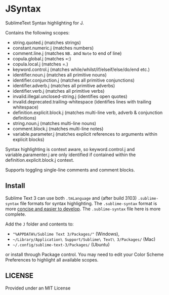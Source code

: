 JSyntax
=======

SublimeText Syntax highlighting for J.

Contains the following scopes:
 *  string.quoted.j (matches strings)
 *  constant.numeric.j (matches numbers)
 *  comment.line.j (matches `NB.` and `Note` to end of line)
 *  copula.global.j (matches =:)
 *  copula.local.j (matches =.)
 *  keyword.control.j (matches while/whilst/if/elseif/else/do/end etc.)
 *  identifier.noun.j (matches all primitive nouns)
 *  identifier.conjunction.j (matches all primitive conjunctions)
 *  identifier.adverb.j (matches all primitive adverbs)
 *  identifier.verb.j (matches all primitive verbs)
 *  invalid.illegal.unclosed-string.j (identifies open quotes)
 *  invalid.deprecated.trailing-whitespace (identifies lines with trailing whitespace)
 *  definition.explicit.block.j (matches multi-line verb, adverb & conjunction definitions)
 *  string.noun.j (matches multi-line nouns)
 *  comment.block.j (matches multi-line notes)
 *  variable.parameter.j (matches explicit references to arguments within explicit blocks)

Syntax highlighting is context aware, so keyword.control.j and variable.paramenter.j are only identified if contained within the definition.explicit.block.j context.

Supports toggling single-line comments and comment blocks.


Install
-------

Sublime Text 3 can use both `.tmLanguage` and (after build 3103) `.sublime-syntax` file formats for syntax highlighting. The `.sublime-syntax` format is more [concise and easier to develop](http://www.sublimetext.com/docs/3/syntax.html). The `.sublime-syntax` file here is more complete.

Add the `J` folder and contents to: 
  * `"%APPDATA%/Sublime Text 3/Packages/"` (Windows),
  * `~/Library/Application\ Support/Sublime\ Text\ 3/Packages/` (Mac)
  * `~/.config/sublime-text-3/Packages/` (Ubuntu)

or install through Package control. You may need to edit your Color Scheme Preferences to highlight all available scopes.

LICENSE
-------

Provided under an MIT License
